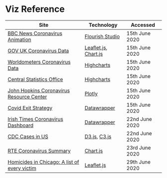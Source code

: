 # Viz Reference

| Site | Technology | Accessed |
| --- | --- | --- |
| [BBC News Coronavirus Animation](https://www.bbc.com/news/world-latin-america-52701524) | [Flourish Studio](https://flourish.studio/) | 15th June 2020 |
| [GOV UK Coronavirus Data](https://coronavirus.data.gov.uk/) | [Leaflet.js](https://leafletjs.com/), [Chart.js](https://www.chartjs.org/) | 15th June 2020 |
| [Worldometers Coronavirus Data](https://www.worldometers.info/coronavirus/country/ireland/) | [Highcharts](https://www.highcharts.com/) | 15th June 2020 |
| [Central Statistics Office](https://www.cso.ie/en/releasesandpublications/ep/p-1916/1916irl/bmd/marriages/) | [Highcharts](https://www.highcharts.com/) | 15th June 2020 |
| [John Hopkins Coronavirus Resource Center](https://coronavirus.jhu.edu/data/cumulative-cases) | [Plotly](https://plotly.com/javascript/) | 15th June 2020 |
| [Covid Exit Strategy](https://www.covidexitstrategy.org/) | [Datawrapper](https://www.datawrapper.de/) | 15th June 2020 |
| [Irish Times Coronavirus Dashboard](https://www.irishtimes.com/news/health/coronavirus/coronavirus-data-dashboard) | [Datawrapper](https://www.datawrapper.de/) | 22nd June 2020 |
| [CDC Cases in US](https://www.cdc.gov/coronavirus/2019-ncov/cases-updates/cases-in-us.html) | [D3.js](https://d3js.org/), [C3.js](https://c3js.org/) | 22nd June 2020 |
| [RTE Coronavirus Summary](https://www.rte.ie/news/coronavirus/summary/) | [Chart.js](https://www.chartjs.org/) | 23rd June 2020 |
| [Homicides in Chicago: A list of every victim](https://graphics.suntimes.com/homicides/) | [Leaflet.js](https://leafletjs.com/) | 29th June 2020 |

